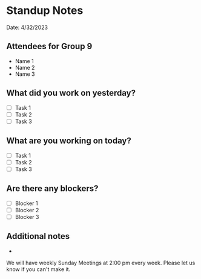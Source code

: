 # Standup Notes

Date: 4/32/2023

## Attendees for Group 9
- Name 1
- Name 2
- Name 3

## What did you work on yesterday?
- [ ] Task 1
- [ ] Task 2
- [ ] Task 3

## What are you working on today?
- [ ] Task 1
- [ ] Task 2
- [ ] Task 3

## Are there any blockers?
- [ ] Blocker 1
- [ ] Blocker 2
- [ ] Blocker 3

## Additional notes
*

We will have weekly Sunday Meetings at 2:00 pm every week. Please let us know if you can't make it.
